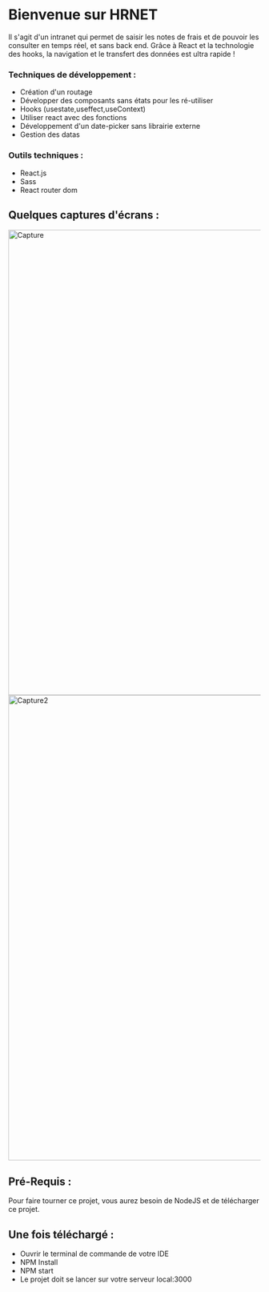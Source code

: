 # Bienvenue sur HRNET 

Il s'agit d'un intranet qui permet de saisir les notes de frais et de pouvoir les consulter en temps réel, et sans back end.
Grâce à React et la technologie des hooks, la navigation et le transfert des données est ultra rapide !


### Techniques de développement :

- Création d'un routage
- Développer des composants sans états pour les ré-utiliser
- Hooks (usestate,useffect,useContext)
- Utiliser react avec des fonctions
- Développement d'un date-picker sans librairie externe
- Gestion des datas

### Outils techniques :

- React.js
- Sass
- React router dom


## Quelques captures d'écrans : 

<img width="930" alt="Capture" src="https://user-images.githubusercontent.com/73883090/152115268-81977730-145a-4a60-8f3f-3e32a58870fa.PNG">


<img width="930" alt="Capture2" src="https://user-images.githubusercontent.com/73883090/152117309-8fbc2254-8ae0-48df-a990-f3b2c9f945d3.PNG">



## Pré-Requis :
Pour faire tourner ce projet, vous aurez besoin de NodeJS et de télécharger ce projet.


## Une fois téléchargé :

- Ouvrir le terminal de commande de votre IDE
- NPM Install
- NPM start 
- Le projet doit se lancer sur votre serveur local:3000
